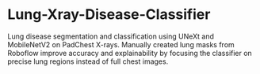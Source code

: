 # Lung-Xray-Disease-Classifier
Lung disease segmentation and classification using UNeXt and MobileNetV2 on PadChest X-rays. Manually created lung masks from Roboflow improve accuracy and explainability by focusing the classifier on precise lung regions instead of full chest images.
